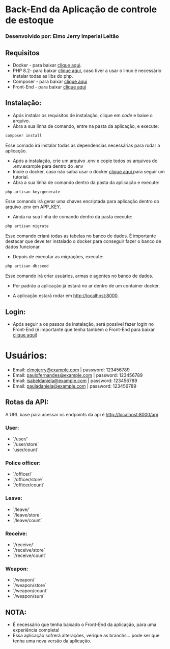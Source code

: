 # Back-End da Aplicação de controle de estoque

### Desenvolvido por: Elmo Jerry Imperial Leitão

## Requisitos

- Docker - para baixar [clique aqui](https://docs.docker.com/engine/install/).
- PHP 8.2- para baixar [clique aqui](https://www.php.net/downloads), caso tiver a usar o linux é necessário instalar todas as libs do php.
- Composer - para baixar [clique aqui](https://getcomposer.org/download/)
- Front-End - para baixar [clique aqui](https://github.com/elmojerry88/stock-app)

## Instalação:

- Após instalar os requisitos de instalação, clique em *code* e baixe o arquivo.
- Abra a sua linha de comando, entre na pasta da aplicação, e execute:

```bash
composer install
```
Esse comado irá instalar todas as dependencias necessárias para rodar a aplicação.

- Após a instalação, crie um arquivo .env e copie todos os arquivos do .env.example para dentro do .env
- Inicie o docker, caso não saiba usar o docker [clique aqui ](https://docker-curriculum.com/) para seguir um tutorial.
- Abra a sua linha de comando dentro da pasta da aplicação e execute:

```bash
php artisan key:generate
```

Esse comando irá gerar uma chaves encriptada para aplicação dentro do arquivo .env em APP_KEY.

- Ainda na sua linha de comando dentro da pasta execute:

```bash
php artisan migrate
```

Esse comando criará todas as tabelas no banco de dados.
É importante destacar que deve ter instalado o docker para conseguir fazer o banco de dados funcionar.

- Depois de executar as migrações, execute:

```bash
php artisan db:seed
```

Esse comando irá criar usuários, armas e agentes no banco de dados.

- Por padrão a aplicação já estará no ar dentro de um container docker.

- A aplicação estará rodar em [http://localhost:8000](http://localhost:8000).

## Login:

- Após seguir a os passos de instalação, será possivel fazer login no Front-End (é importante que tenha também o Front-End para baixar [clique aqui](https://github.com/elmojerry88/stock-app))

# Usuários:

- Email: elmojerry@example.com | password: 123456789
- Email: paulofernandes@example.com | password: 123456789
- Email: isabeldaniela@example.com | password: 123456789
- Email: pauladaniela@example.com | password: 123456789



## Rotas da API:

A URL base para acessar os endpoints da api é  [http://localhost:8000/api](http://localhost:8000/api)

### User:

- ´/user/´
- ´/user/store´
- ´user/count´

### Police officer:

- ´/officer/´
- ´/officer/store´
- ´/officer/count´

### Leave:

- ´/leave/´
- ´/leave/store´
- ´/leave/count´

### Receive:

- ´/receive/´
- ´/receive/store´
- ´/receive/count´


### Weapon:

- ´/weapon/´
- ´/weapon/store´
- ´/weapon/count´
- ´/weapon/sum´






## NOTA:

- É necessário que tenha baixado o Front-End da aplicação, para uma experiência completa!
- Essa aplicação sofrerá alterações, verique as branchs... pode ser que tenha uma nova versão da aplicação.
